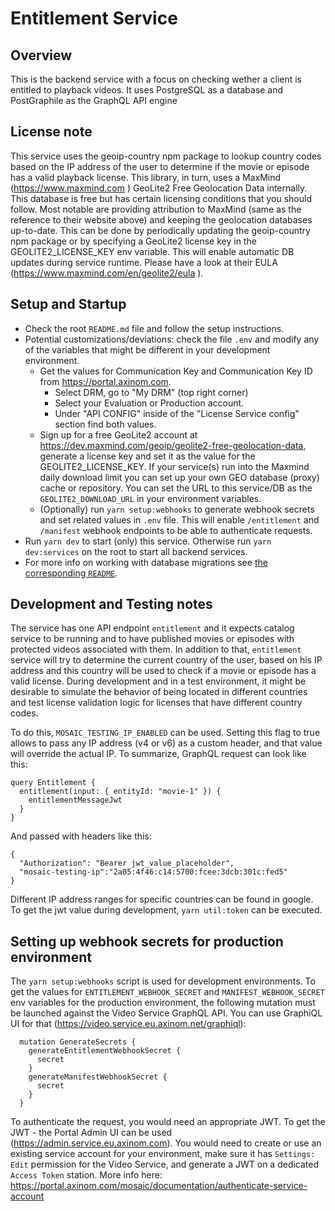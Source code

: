# Entitlement Service

## Overview

This is the backend service with a focus on checking wether a client is entitled
to playback videos. It uses PostgreSQL as a database and PostGraphile as the
GraphQL API engine

## License note

This service uses the geoip-country npm package to lookup country codes based on
the IP address of the user to determine if the movie or episode has a valid
playback license. This library, in turn, uses a MaxMind (https://www.maxmind.com
) GeoLite2 Free Geolocation Data internally. This database is free but has
certain licensing conditions that you should follow. Most notable are providing
attribution to MaxMind (same as the reference to their website above) and
keeping the geolocation databases up-to-date. This can be done by periodically
updating the geoip-country npm package or by specifying a GeoLite2 license key
in the GEOLITE2_LICENSE_KEY env variable. This will enable automatic DB updates
during service runtime. Please have a look at their EULA
(https://www.maxmind.com/en/geolite2/eula ).

## Setup and Startup

- Check the root `README.md` file and follow the setup instructions.
- Potential customizations/deviations: check the file `.env` and modify any of
  the variables that might be different in your development environment.
  - Get the values for Communication Key and Communication Key ID from
    https://portal.axinom.com.
    - Select DRM, go to "My DRM" (top right corner)
    - Select your Evaluation or Production account.
    - Under "API CONFIG" inside of the "License Service config" section find
      both values.
  - Sign up for a free GeoLite2 account at
    https://dev.maxmind.com/geoip/geolite2-free-geolocation-data, generate a
    license key and set it as the value for the GEOLITE2_LICENSE_KEY. If your
    service(s) run into the Maxmind daily download limit you can set up your own
    GEO database (proxy) cache or repository. You can set the URL to this
    service/DB as the `GEOLITE2_DOWNLOAD_URL` in your environment variables.
  - (Optionally) run `yarn setup:webhooks` to generate webhook secrets and set
    related values in `.env` file. This will enable `/entitlement` and
    `/manifest` webhook endpoints to be able to authenticate requests.
- Run `yarn dev` to start (only) this service. Otherwise run `yarn dev:services`
  on the root to start all backend services.
- For more info on working with database migrations see
  [the corresponding `README`](../service/migrations/README.md).

## Development and Testing notes

The service has one API endpoint `entitlement` and it expects catalog service to
be running and to have published movies or episodes with protected videos
associated with them. In addition to that, `entitlement` service will try to
determine the current country of the user, based on his IP address and this
country will be used to check if a movie or episode has a valid license. During
development and in a test environment, it might be desirable to simulate the
behavior of being located in different countries and test license validation
logic for licenses that have different country codes.

To do this, `MOSAIC_TESTING_IP_ENABLED` can be used. Setting this flag to true
allows to pass any IP address (v4 or v6) as a custom header, and that value will
override the actual IP. To summarize, GraphQL request can look like this:

```
query Entitlement {
  entitlement(input: { entityId: "movie-1" }) {
    entitlementMessageJwt
  }
}
```

And passed with headers like this:

```
{
  "Authorization": "Bearer jwt_value_placeholder",
  "mosaic-testing-ip":"2a05:4f46:c14:5700:fcee:3dcb:301c:fed5"
}
```

Different IP address ranges for specific countries can be found in google. To
get the jwt value during development, `yarn util:token` can be executed.

## Setting up webhook secrets for production environment

The `yarn setup:webhooks` script is used for development environments. To get
the values for `ENTITLEMENT_WEBHOOK_SECRET` and `MANIFEST_WEBHOOK_SECRET` env
variables for the production environment, the following mutation must be
launched against the Video Service GraphQL API. You can use GraphiQL UI for that
(https://video.service.eu.axinom.net/graphiql):

```
  mutation GenerateSecrets {
    generateEntitlementWebhookSecret {
      secret
    }
    generateManifestWebhookSecret {
      secret
    }
  }
```

To authenticate the request, you would need an appropriate JWT. To get the JWT -
the Portal Admin UI can be used (https://admin.service.eu.axinom.com). You would
need to create or use an existing service account for your environment, make
sure it has `Settings: Edit` permission for the Video Service, and generate a
JWT on a dedicated `Access Token` station. More info here:
https://portal.axinom.com/mosaic/documentation/authenticate-service-account
